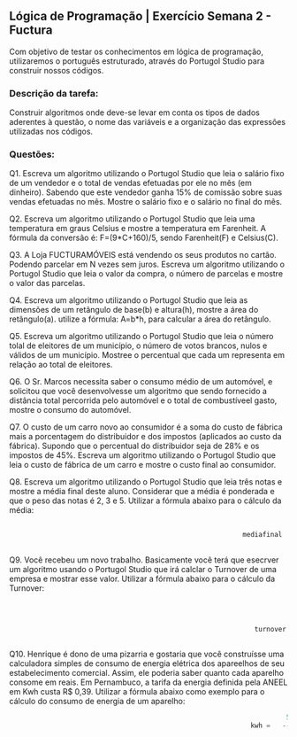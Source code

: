 ## Lógica de Programação | Exercício Semana 2 - Fuctura

Com objetivo de testar os conhecimentos em lógica de programação, utilizaremos o português estruturado, através do Portugol Studio para construir nossos códigos.

### Descrição da tarefa:

Construir algoritmos onde deve-se levar em conta os tipos de dados aderentes à questão, o nome das variáveis e a organização das expressões utilizadas nos códigos.

### Questões:

Q1. Escreva um algoritmo utilizando o Portugol Studio que leia o salário fixo de um vendedor e o total de vendas efetuadas por ele no mês (em dinheiro). Sabendo que este vendedor ganha 15% de comissão sobre suas vendas efetuadas no mês. Mostre o salário fixo e o salário no final do mês.

Q2. Escreva um algoritmo utilizando o Portugol Studio que leia uma temperatura em graus Celsius e mostre a temperatura em Farenheit. A fórmula da conversão é: F=(9*C+160)/5, sendo Farenheit(F) e Celsius(C).

Q3. A Loja FUCTURAMÓVEIS está vendendo os seus produtos no cartão. Podendo parcelar em N vezes sem juros. Escreva um algoritmo utilizando o Portugol Studio que leia o valor da compra, o número de parcelas e mostre o valor das parcelas.

Q4. Escreva um algoritmo utilizando o Portugol Studio que leia as dimensões de um retângulo de base(b) e altura(h), mostre a área do retângulo(a). utilize a fórmula: A=b*h, para calcular a área do retângulo.

Q5. Escreva um algoritmo utilizando o Portugol Studio que leia o número tolal de eleitores de um município, o número de votos brancos, nulos e válidos de um município. Mostree o percentual que cada um representa em relação ao total de eleitores.

Q6. O Sr. Marcos necessita saber o consumo médio de um automóvel, e solicitou que você desenvolvesse um algoritmo que sendo fornecido a distância total percorrida pelo automóvel e o total de combustíveel gasto, mostre o consumo do automóvel.

Q7. O custo de um carro novo ao consumidor é a soma do custo de fábrica mais a porcentagem do distribuidor e dos impostos (aplicados ao custo da fábrica). Supondo que o percentual do distribuidor seja de 28% e os impostos de 45%. Escreva um algoritmo utilizando o Portugol Studio que leia o custo de fábrica de um carro e mostre o custo final ao consumidor.

Q8. Escreva um algoritmo utilizando o Portugol Studio que leia três notas e mostre a média final deste aluno. Considerar que a média é ponderada e que o peso das notas é 2, 3 e 5. Utilizar a fórmula
abaixo para o cálculo da média:

```js
                                                                          n1 * 2 + n2 * 3 + n3 * 5
                                                           mediafinal  =  ------------------------
                                                                                     10
```

Q9. Você recebeu um novo trabalho. Basicamente você terá que esecrver um algoritmo usando o Portugol Studio que irá calclar o Turnover de uma empresa e mostrar esse valor. Utilizar a fórmula abaixo para o cálculo da Turnover:

```js
                                                                               15 + 20 
                                                                               ------- * 100
                                                                                  2
                                                              turnover =  ------------------------
                                                                                    150
```

Q10. Henrique é dono de uma pizarria e gostaria que você construísse uma calculadora simples de consumo de energia elétrica dos apareelhos de seu estabelecimento comercial. Assim, ele poderia saber quanto cada aparelho consome em reais. Em Pernambuco, a tarifa da energia definida pela ANEEL em Kwh custa R$ 0,39. Utilizar a fórmula abaixo como exemplo para o cálculo do consumo de energia de um aparelho:

```js
                                                                      5400 Whatts * 1hora * 30 dias
                                                             kwh =   -----------------------------   = 162kwh/mês
                                                                                   150
```
